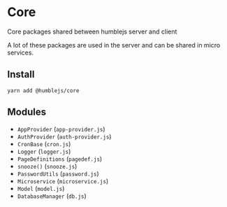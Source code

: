 # Core
Core packages shared between humblejs server and client

A lot of these packages are used in the server and can be shared in micro services.

## Install

```
yarn add @humblejs/core
```

## Modules

* `AppProvider` (`app-provider.js`)
* `AuthProvider` (`auth-provider.js`)
* `CronBase` (`cron.js`)
* `Logger` (`logger.js`)
* `PageDefinitions` (`pagedef.js`)
* `snooze()` (`snooze.js`)
* `PasswordUtils` (`password.js`)
* `Microservice` (`microservice.js`)
* `Model` (`model.js`)
* `DatabaseManager` (`db.js`)

